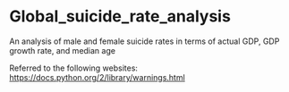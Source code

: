 # Global_suicide_rate_analysis
An analysis of male and female suicide rates in terms of actual GDP, GDP growth rate, and median age

Referred to the following websites:
https://docs.python.org/2/library/warnings.html
